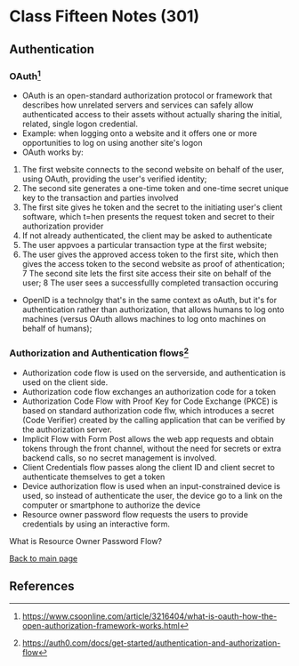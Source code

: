 # Class Fifteen Notes (301)

## Authentication

### OAuth[^1]

- OAuth is an open-standard authorization protocol or framework that describes how unrelated servers and services can safely allow authenticated access to their assets without actually sharing the initial, related, single logon credential.
- Example: when logging onto a website and it offers one or more opportunities to log on using another site's logon
- OAuth works by: 

1. The first  website connects to the second website on behalf of the user, using OAuth, providing the user's verified identity;
2. The second site generates a one-time token and one-time secret unique key to the transaction and parties involved
3. The first site gives he token and the secret to the initiating user's client software, which t=hen presents the request token and secret to their authorization provider
4. If not already authenticated, the client may be asked to authenticate
5. The user appvoes a particular transaction type at the first website;
6. The user gives the approved access token to the first site, which then gives the access token to the second website as proof of athentication;
7 The second site lets the first site access their site on behalf of the user;
8 The user sees a successfullly completed transaction occuring

- OpenID is a technolgy that's in the same context as oAuth, but it's for authentication rather than authorization, that allows humans to log onto machines (versus OAuth allows machines to log onto machines on behalf of humans);

### Authorization and Authentication flows[^2]

- Authorization code flow is used on the serverside, and authentication is used on the client side.
- Authorization code flow exchanges an authorization code for a token
- Authorization Code Flow with Proof Key for Code Exchange (PKCE) is based on standard authorization code flw, which introduces a secret (Code Verifier) created by the calling application that can be verified by the authorization server.
- Implicit Flow with Form Post allows the web app requests and obtain tokens through the front channel, without the need for secrets or extra backend calls, so no secret management is involved.
- Client Credentials flow passes along the client ID and client secret to authenticate themselves to get a token
- Device authorization flow is used when an input-constrained device is used, so instead of authenticate the user, the device go to a link on the computer or smartphone to authorize the device
- Resource owner password flow requests the users to provide credentials by using an interactive form.

What is Resource Owner Password Flow?

 [Back to main page](https://mirandalu2020.github.io/reading-notes/)

## References

[^1]:https://www.csoonline.com/article/3216404/what-is-oauth-how-the-open-authorization-framework-works.html
[^2]:https://auth0.com/docs/get-started/authentication-and-authorization-flow
